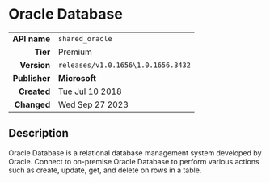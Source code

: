 # Oracle Database
| | |
|-:|-|
|**API name**|`shared_oracle`|
|**Tier**|Premium|
|**Version**|`releases/v1.0.1656\1.0.1656.3432`|
|**Publisher**|**Microsoft**|
|**Created**|Tue Jul 10 2018|
|**Changed**|Wed Sep 27 2023|

## Description
Oracle Database is a relational database management system developed by Oracle. Connect to on-premise Oracle Database to perform various actions such as create, update, get, and delete on rows in a table.
